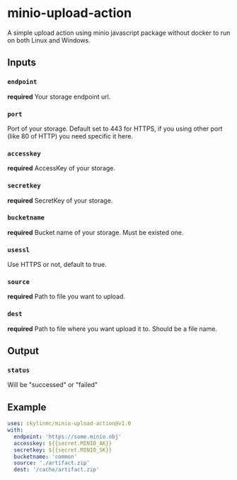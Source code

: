# minio-upload-action
A simple upload action using minio javascript package without docker to run on both Linux and Windows.

## Inputs

### `endpoint`
**required** Your storage endpoint url.

### `port`
Port of your storage. Default set to 443 for HTTPS, if you using other port (like 80 of HTTP) you need specific it here. 

### `accesskey`
**required** AccessKey of your storage.

### `secretkey`
**required** SecretKey of your storage.

### `bucketname`
**required** Bucket name of your storage. Must be existed one.

### `usessl`
Use HTTPS or not, default to true.

### `source`
**required** Path to file you want to upload.

### `dest`
**required** Path to file where you want upload it to. Should be a file name.

## Output

### `status`
Will be "successed" or "failed"

## Example

```yaml
uses: ckylinmc/minio-upload-action@v1.0
with:
  endpoint: 'https://some.minio.obj'
  accesskey: ${{secret.MINIO_AK}}
  secretkey: ${{secret.MINIO_SK}}
  bucketname: 'common'
  source: './artifact.zip'
  dest: '/cache/artifact.zip'
```